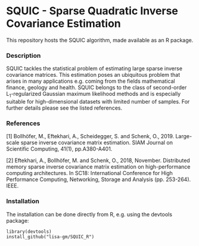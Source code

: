 # SQUIC - Sparse Quadratic Inverse Covariance Estimation

This repository hosts the SQUIC algorithm, made available as an R package.

### Description

SQUIC tackles the statistical problem of estimating large sparse inverse covariance matrices. This estimation poses an ubiquitous problem that arises in many applications e.g. coming from the fields mathematical finance, geology and health. SQUIC belongs to the class of second-order L<sub>1</sub>-regularized Gaussian maximum likelihood methods and is especially suitable for high-dimensional datasets with limited number of samples. For further details please see the listed references.

### References

<a id="1">[1]</a> 
Bollhöfer, M., Eftekhari, A., Scheidegger, S. and Schenk, O., 2019. 
Large-scale sparse inverse covariance matrix estimation. 
SIAM Journal on Scientific Computing, 41(1), pp.A380-A401.

<a id="1">[2]</a> 
Eftekhari, A., Bollhöfer, M. and Schenk, O., 2018, November. 
Distributed memory sparse inverse covariance matrix estimation on high-performance computing architectures. 
In SC18: International Conference for High Performance Computing, Networking, Storage and Analysis (pp. 253-264). IEEE.

### Installation

The installation can be done directly from R, e.g. using the devtools package:

```
library(devtools)
install_github("lisa-gm/SQUIC_R")
```
